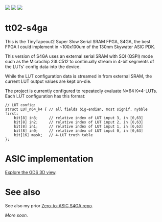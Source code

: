 ![](../../workflows/gds/badge.svg) ![](../../workflows/docs/badge.svg) ![](../../workflows/test/badge.svg)

# tt02-s4ga

This is the TinyTapeout2 Super Slow Serial SRAM FPGA, S4GA, the best FPGA I could implement in ~100x100um of the 130nm Skywater ASIC PDK.

This version of S4GA uses an external serial SRAM with SQI (QSPI) mode such as the Microchip 23LC512
to continually stream in 4-bit segments of the LUTs' config data into the device.

While the LUT configuration data is streamed in from external SRAM, the current LUT output values are kept on-die.

The project is currently configured to repeatedly evaluate N=64 K=4-LUTs.
Each LUT configuration has this format:

    // LUT config:
    struct LUT_n64_k4 {	// all fields big-endian, most signif. nybble first:
        bit[8] in3;     // relative index of LUT input 3, in [0,63]
        bit[8] in2;     // relative index of LUT input 2, in [0,63]
        bit[8] in1;     // relative index of LUT input 1, in [0,63]
        bit[8] in0;     // relative index of LUT input 0, in [0,63]
        bit[16] mask;   // 4-LUT truth table
    };

# ASIC implementation

[Explore the GDS 3D view](https://grayresearch.github.io/tt02-s4ga).

# See also

See also my prior [Zero-to-ASIC S4GA repo](https://github.com/grayresearch/s4ga).

_More soon_.
